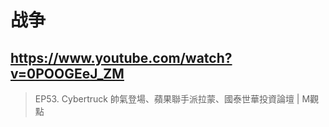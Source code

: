 # 战争

## https://www.youtube.com/watch?v=0POOGEeJ_ZM

> EP53. Cybertruck 帥氣登場、蘋果聯手派拉蒙、國泰世華投資論壇 | M觀點 
